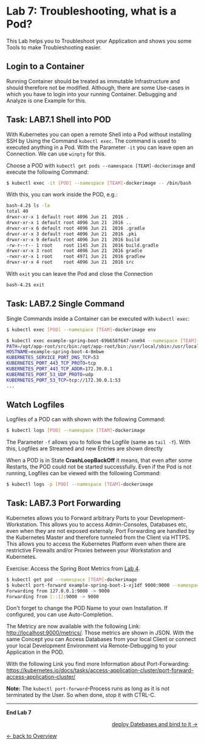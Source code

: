 # Lab 7: Troubleshooting, what is a Pod?

This Lab helps you to Troubleshoot your Application and shows you some Tools to make Troubleshooting easier.

## Login to a Container

Running Container should be treated as immutable Infrastructure and should therefore not be modified. Although, there are some Use-cases in which you have to login into your running Container. Debugging and Analyze is one Example for this.


## Task: LAB7.1 Shell into POD


With Kubernetes you can open a remote Shell into a Pod without installing SSH by Using the Command `kubectl exec`. The command is used to executed anything in a Pod. With the Parameter `-it` you can leave open an Connection. We can use `winpty` for this.

Choose a POD with `kubectl get pods --namespace [TEAM]-dockerimage` and execute the following Command:

```bash
$ kubectl exec -it [POD] --namespace [TEAM]-dockerimage -- /bin/bash
```

With this, you can work inside the POD, e.g.:

```bash
bash-4.2$ ls -la
total 40
drwxr-xr-x 1 default root 4096 Jun 21  2016 .
drwxr-xr-x 1 default root 4096 Jun 21  2016 ..
drwxr-xr-x 6 default root 4096 Jun 21  2016 .gradle
drwxr-xr-x 3 default root 4096 Jun 21  2016 .pki
drwxr-xr-x 9 default root 4096 Jun 21  2016 build
-rw-r--r-- 1 root    root 1145 Jun 21  2016 build.gradle
drwxr-xr-x 3 root    root 4096 Jun 21  2016 gradle
-rwxr-xr-x 1 root    root 4971 Jun 21  2016 gradlew
drwxr-xr-x 4 root    root 4096 Jun 21  2016 src
```

With `exit` you can leave the Pod and close the Connection

```bash
bash-4.2$ exit
```

## Task: LAB7.2 Single Command

Single Commands inside a Container can be executed with `kubectl exec`:


```bash
$ kubectl exec [POD] --namespace [TEAM]-dockerimage env
```

```bash
$ kubectl exec example-spring-boot-69b658f647-xnm94 --namespace [TEAM]-dockerimage env
PATH=/opt/app-root/src/bin:/opt/app-root/bin:/usr/local/sbin:/usr/local/bin:/usr/sbin:/usr/bin:/sbin:/bin
HOSTNAME=example-spring-boot-4-8mbwe
KUBERNETES_SERVICE_PORT_DNS_TCP=53
KUBERNETES_PORT_443_TCP_PROTO=tcp
KUBERNETES_PORT_443_TCP_ADDR=172.30.0.1
KUBERNETES_PORT_53_UDP_PROTO=udp
KUBERNETES_PORT_53_TCP=tcp://172.30.0.1:53
...
```

## Watch Logfiles

Logfiles of a POD can with shown with the following Command:


```bash
$ kubectl logs [POD] --namespace [TEAM]-dockerimage
```

The Parameter `-f` allows you to follow the Logfile (same as `tail -f`). With this, Logfiles are Streamed and new Entries are shown directly

When a POD is in State **CrashLoopBackOff** it means, that even after some Restarts, the POD could not be started successfully. Even if the Pod is not running, Logfiles can be viewed with the following Command:


 ```bash
$ kubectl logs -p [POD] --namespace [TEAM]-dockerimage
```


## Task: LAB7.3 Port Forwarding

Kubernetes allows you to Forward arbitrary Ports to your Development-Workstation. This allows you to access Admin-Consoles, Databases etc, even when they are not exposed externaly. Port Forwarding are handled by the Kubernetes Master and therefore tunneled from the Client via HTTPS. This allows you to access the Kubernetes Platform even when there are restrictive Firewalls and/or Proxies between your Workstation and Kubernetes.

Exercise: Access the Spring Boot Metrics from [Lab 4](04_deploy_dockerimage.md).


```bash
$ kubectl get pod --namespace [TEAM]-dockerimage
$ kubectl port-forward example-spring-boot-1-xj1df 9000:9000 --namespace [TEAM]-dockerimage
Forwarding from 127.0.0.1:9000 -> 9000
Forwarding from [::1]:9000 -> 9000
```

Don't forget to change the POD Name to your own Installation. If configured, you can use Auto-Completion.

The Metricy are now available with the following Link: [http://localhost:9000/metrics/](http://localhost:9000/metrics/).
Those metrics are shown in JSON. With the same Concept you can Access Databases from your local Client or connect your local Development Environment via Remote-Debugging to your Application in the POD.

With the following Link you find more Information about Port-Forwarding: <https://kubernetes.io/docs/tasks/access-application-cluster/port-forward-access-application-cluster/>

**Note:** The `kubectl port-forward`-Process runs as long as it is not terminated by the User. So when done, stop it with CTRL-C.

---

**End Lab 7**

<p width="100px" align="right"><a href="08_database.md">deploy Datebases and bind to it →</a></p>

[← back to Overview](../README.md)